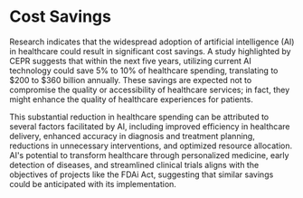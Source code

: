 # Cost Savings

Research indicates that the widespread adoption of artificial intelligence (AI) in healthcare could result in significant cost savings. A study highlighted by CEPR suggests that within the next five years, utilizing current AI technology could save 5% to 10% of healthcare spending, translating to $200 to $360 billion annually. These savings are expected not to compromise the quality or accessibility of healthcare services; in fact, they might enhance the quality of healthcare experiences for patients.

This substantial reduction in healthcare spending can be attributed to several factors facilitated by AI, including improved efficiency in healthcare delivery, enhanced accuracy in diagnosis and treatment planning, reductions in unnecessary interventions, and optimized resource allocation. AI's potential to transform healthcare through personalized medicine, early detection of diseases, and streamlined clinical trials aligns with the objectives of projects like the FDAi Act, suggesting that similar savings could be anticipated with its implementation.
